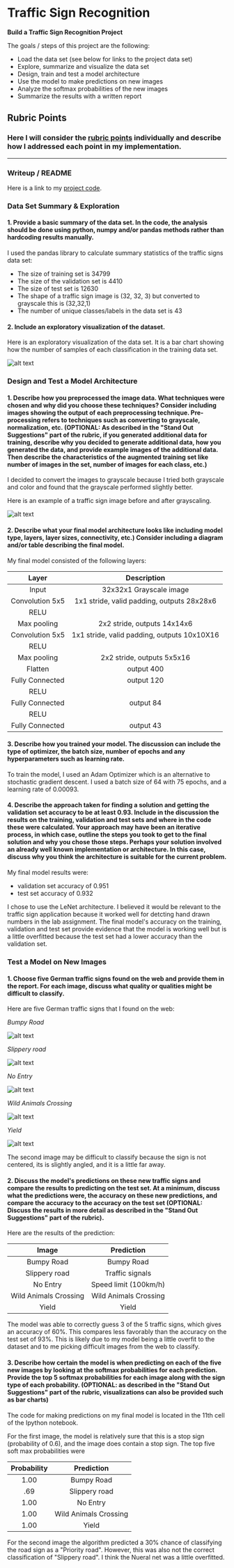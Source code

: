 # **Traffic Sign Recognition** 


**Build a Traffic Sign Recognition Project**

The goals / steps of this project are the following:
* Load the data set (see below for links to the project data set)
* Explore, summarize and visualize the data set
* Design, train and test a model architecture
* Use the model to make predictions on new images
* Analyze the softmax probabilities of the new images
* Summarize the results with a written report


[//]: # (Image References)

[image1]: report-images/TraingingSetClassifications.png "Visualization"
[image2]: report-images/ColorVsGrayscale.png "Grayscaling"

[image4]: traffic-signs-web-images/BumpyRoad_22.jpg "Bumpy Road"
[image5]: traffic-signs-web-images/SlipperyRoad_23.jpg "Slippery Road"
[image6]: traffic-signs-web-images/NoEntry_17.jpg "No Entry"
[image7]: traffic-signs-web-images/WildAnimalsCrossing_31.jpg "TWild Animals Crossing"
[image8]: traffic-signs-web-images/Yield_13.jpg "Yield"

## Rubric Points
### Here I will consider the [rubric points](https://review.udacity.com/#!/rubrics/481/view) individually and describe how I addressed each point in my implementation.  

---
### Writeup / README


Here is a link to my [project code](https://github.com/manheima/CarND-Traffic-Sign-Classifier-Project/blob/master/Traffic_Sign_Classifier.ipynb).

### Data Set Summary & Exploration

#### 1. Provide a basic summary of the data set. In the code, the analysis should be done using python, numpy and/or pandas methods rather than hardcoding results manually.

I used the pandas library to calculate summary statistics of the traffic
signs data set:

* The size of training set is 34799
* The size of the validation set is 4410
* The size of test set is 12630
* The shape of a traffic sign image is (32, 32, 3) but converted to grayscale this is (32,32,1)
* The number of unique classes/labels in the data set is 43

#### 2. Include an exploratory visualization of the dataset.

Here is an exploratory visualization of the data set. It is a bar chart showing how the number of samples of each classification in the training data set. 


![alt text][image1]

### Design and Test a Model Architecture

#### 1. Describe how you preprocessed the image data. What techniques were chosen and why did you choose these techniques? Consider including images showing the output of each preprocessing technique. Pre-processing refers to techniques such as converting to grayscale, normalization, etc. (OPTIONAL: As described in the "Stand Out Suggestions" part of the rubric, if you generated additional data for training, describe why you decided to generate additional data, how you generated the data, and provide example images of the additional data. Then describe the characteristics of the augmented training set like number of images in the set, number of images for each class, etc.)

I decided to convert the images to grayscale because I tried both grayscale and color and found that the grayscale performed slightly better. 

Here is an example of a traffic sign image before and after grayscaling.

![alt text][image2]


#### 2. Describe what your final model architecture looks like including model type, layers, layer sizes, connectivity, etc.) Consider including a diagram and/or table describing the final model.

My final model consisted of the following layers:

| Layer         		|     Description	        					| 
|:---------------------:|:---------------------------------------------:| 
| Input         		| 32x32x1 Grayscale image   					| 
| Convolution 5x5     	| 1x1 stride, valid padding, outputs 28x28x6    |
| RELU					|												|
| Max pooling	      	| 2x2 stride,  outputs 14x14x6   				|
| Convolution 5x5	    | 1x1 stride, valid padding, outputs 10x10X16   |
| RELU					|												|
| Max pooling	      	| 2x2 stride,  outputs 5x5x16   				|
| Flatten       		| output 400       								|
| Fully Connected	    | output 120                                    |
| RELU					|												|
| Fully Connected	    | output 84                                     |
| RELU					|												|
| Fully Connected	    | output 43                                     |
 


#### 3. Describe how you trained your model. The discussion can include the type of optimizer, the batch size, number of epochs and any hyperparameters such as learning rate.

To train the model, I used an Adam Optimizer which is an alternative to stochastic gradient descent. I used a batch size of 64 with 75 epochs, and a learning rate of 0.00093. 

#### 4. Describe the approach taken for finding a solution and getting the validation set accuracy to be at least 0.93. Include in the discussion the results on the training, validation and test sets and where in the code these were calculated. Your approach may have been an iterative process, in which case, outline the steps you took to get to the final solution and why you chose those steps. Perhaps your solution involved an already well known implementation or architecture. In this case, discuss why you think the architecture is suitable for the current problem.

My final model results were:
* validation set accuracy of 0.951
* test set accuracy of 0.932

I chose to use the LeNet architecture. I believed it would be relevant to the traffic sign application because it worked well for detcting hand drawn numbers in the lab assignment. The final model's accuracy on the training, validation and test set provide evidence that the model is working well but is a little overfitted because the test set had a lower accuracy than the validation set. 
 

### Test a Model on New Images

#### 1. Choose five German traffic signs found on the web and provide them in the report. For each image, discuss what quality or qualities might be difficult to classify.

Here are five German traffic signs that I found on the web:

*Bumpy Road*

![alt text][image4] 

*Slippery road* 

![alt text][image5] 

*No Entry*

![alt text][image6] 

*Wild Animals Crossing*

![alt text][image7] 

*Yield*

![alt text][image8]

The second image may be difficult to classify because the sign is not centered, its is slightly angled, and it is a little far away.

#### 2. Discuss the model's predictions on these new traffic signs and compare the results to predicting on the test set. At a minimum, discuss what the predictions were, the accuracy on these new predictions, and compare the accuracy to the accuracy on the test set (OPTIONAL: Discuss the results in more detail as described in the "Stand Out Suggestions" part of the rubric).

Here are the results of the prediction:

| Image			        |     Prediction	        					| 
|:---------------------:|:---------------------------------------------:| 
| Bumpy Road       		| Bumpy Road  									| 
| Slippery road 		| Traffic signals 								|
| No Entry				| Speed limit (100km/h)							|
| Wild Animals Crossing	| Wild Animals Crossing					 		|
| Yield     			| Yield  						            	|


The model was able to correctly guess 3 of the 5 traffic signs, which gives an accuracy of 60%. This compares less favorably than the accuracy on the test set of 93%. This is likely due to my model being a little overfit to the dataset and to me picking difficult images from the web to classify.

#### 3. Describe how certain the model is when predicting on each of the five new images by looking at the softmax probabilities for each prediction. Provide the top 5 softmax probabilities for each image along with the sign type of each probability. (OPTIONAL: as described in the "Stand Out Suggestions" part of the rubric, visualizations can also be provided such as bar charts)

The code for making predictions on my final model is located in the 11th cell of the Ipython notebook.

For the first image, the model is relatively sure that this is a stop sign (probability of 0.6), and the image does contain a stop sign. The top five soft max probabilities were

| Probability         	|     Prediction	        					| 
|:---------------------:|:---------------------------------------------:| 
| 1.00        			| Bumpy Road    								| 
| .69     				| Slippery road									|
| 1.00					| No Entry										|
| 1.00	      			| Wild Animals Crossing					 		|
| 1.00  			    | Yield     					        		|


For the second image the algorithm predicted a 30% chance of classifying the road sign as a "Priority road". However, this was also not the correct classification of "Slippery road". I think the Nueral net was a little overfitted. 


